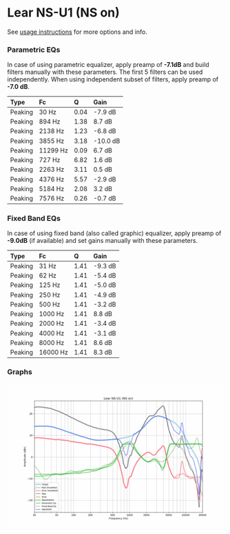# Lear NS-U1 (NS on)
See [usage instructions](https://github.com/jaakkopasanen/AutoEq#usage) for more options and info.

### Parametric EQs
In case of using parametric equalizer, apply preamp of **-7.1dB** and build filters manually
with these parameters. The first 5 filters can be used independently.
When using independent subset of filters, apply preamp of **-7.0 dB**.

| Type    | Fc       |    Q | Gain     |
|:--------|:---------|:-----|:---------|
| Peaking | 30 Hz    | 0.04 | -7.9 dB  |
| Peaking | 894 Hz   | 1.38 | 8.7 dB   |
| Peaking | 2138 Hz  | 1.23 | -6.8 dB  |
| Peaking | 3855 Hz  | 3.18 | -10.0 dB |
| Peaking | 11299 Hz | 0.09 | 6.7 dB   |
| Peaking | 727 Hz   | 6.82 | 1.6 dB   |
| Peaking | 2263 Hz  | 3.11 | 0.5 dB   |
| Peaking | 4376 Hz  | 5.57 | -2.9 dB  |
| Peaking | 5184 Hz  | 2.08 | 3.2 dB   |
| Peaking | 7576 Hz  | 0.26 | -0.7 dB  |

### Fixed Band EQs
In case of using fixed band (also called graphic) equalizer, apply preamp of **-9.0dB**
(if available) and set gains manually with these parameters.

| Type    | Fc       |    Q | Gain    |
|:--------|:---------|:-----|:--------|
| Peaking | 31 Hz    | 1.41 | -9.3 dB |
| Peaking | 62 Hz    | 1.41 | -5.4 dB |
| Peaking | 125 Hz   | 1.41 | -5.0 dB |
| Peaking | 250 Hz   | 1.41 | -4.9 dB |
| Peaking | 500 Hz   | 1.41 | -3.2 dB |
| Peaking | 1000 Hz  | 1.41 | 8.8 dB  |
| Peaking | 2000 Hz  | 1.41 | -3.4 dB |
| Peaking | 4000 Hz  | 1.41 | -3.1 dB |
| Peaking | 8000 Hz  | 1.41 | 8.6 dB  |
| Peaking | 16000 Hz | 1.41 | 8.3 dB  |

### Graphs
![](./Lear%20NS-U1%20(NS%20on).png)